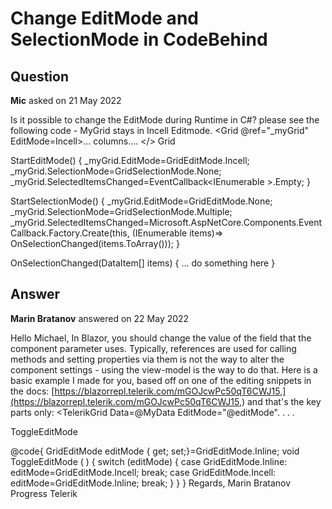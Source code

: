 # Change EditMode and SelectionMode in CodeBehind

## Question

**Mic** asked on 21 May 2022

Is it possible to change the EditMode during Runtime in C#? please see the following code - MyGrid stays in Incell Editmode. <Toolbar> <ToggleButton OnClick=@StartEditMode/> <ToggleButton OnClick=@StartSelectionMode/> </Toolbar> <Grid @ref="_myGrid" EditMode=Incell>... columns.... </Grid> </> Grid

StartEditMode()
{
_myGrid.EditMode=GridEditMode.Incell;
_myGrid.SelectionMode=GridSelectionMode.None;
_myGrid.SelectedItemsChanged=EventCallback<IEnumerable <DataItem>>.Empty;
}

StartSelectionMode()
{
_myGrid.EditMode=GridEditMode.None;
_myGrid.SelectionMode=GridSelectionMode.Multiple;
_myGrid.SelectedItemsChanged=Microsoft.AspNetCore.Components.EventCallback.Factory.Create(this, (IEnumerable <DataItem> items)=> OnSelectionChanged(items.ToArray()));
}

OnSelectionChanged(DataItem[] items)
{
... do something here
}

## Answer

**Marin Bratanov** answered on 22 May 2022

Hello Michael, In Blazor, you should change the value of the field that the component parameter uses. Typically, references are used for calling methods and setting properties via them is not the way to alter the component settings - using the view-model is the way to do that. Here is a basic example I made for you, based off on one of the editing snippets in the docs: [https://blazorrepl.telerik.com/mGOJcwPc50qT6CWJ15,](https://blazorrepl.telerik.com/mGOJcwPc50qT6CWJ15,) and that's the key parts only: <TelerikGrid Data=@MyData EditMode="@editMode". . . .
</TelerikGrid>

<TelerikButton OnClick="@ToggleEditMode">ToggleEditMode</TelerikButton>

@code{ GridEditMode editMode { get; set;}=GridEditMode.Inline; void ToggleEditMode ( ) { switch (editMode)
{ case GridEditMode.Inline:
editMode=GridEditMode.Incell; break; case GridEditMode.Incell:
editMode=GridEditMode.Inline; break;
}
}
} Regards, Marin Bratanov Progress Telerik

